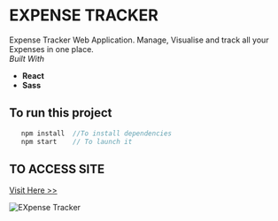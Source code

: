 # EXPENSE TRACKER
Expense Tracker Web Application. Manage, Visualise and track all your Expenses in one place.
<br>
*Built With*
- **React**
- **Sass**


## To run this project

```javascript
   npm install  //To install dependencies
   npm start    // To launch it
```
## TO ACCESS SITE
[Visit Here >> ](https://expense-visualiser.vercel.app)

![EXpense Tracker](https://github.com/techy-savant/Expense-Tracker/assets/108519575/6c3a606f-dc9f-4c76-99b7-3c1df1b95edc)
